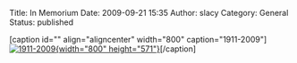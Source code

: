 Title: In Memorium 
Date: 2009-09-21 15:35
Author: slacy
Category: General
Status: published

\[caption id="" align="aligncenter" width="800"
caption="1911-2009"\][![1911-2009](http://kleinlacy.com/gallery/d/183253-2/090531-091.jpg "Marcella P. Collins Lacy"){width="800"
height="571"}](http://kleinlacy.com/gallery/v/2009/lilia_2009/)\[/caption\]
